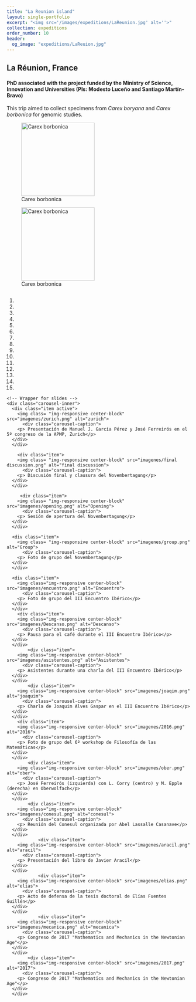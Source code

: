 ```yaml
---
title: "La Reunion island"
layout: single-portfolio
excerpt: "<img src='/images/expeditions/LaReunion.jpg' alt=''>"
collection: expeditions
order_number: 10
header: 
  og_image: "expeditions/LaReuion.jpg"
---
```

<h2>La Réunion, France</h2>
<h4>PhD associated with the project funded by the Ministry of Science, Innovation and Universities (PIs: Modesto Luceño and Santiago Martín-Bravo)</h4>

This trip aimed to collect specimens from <i>Carex boryana</i> and <i>Carex borbonica</i> for genomic studies.


<figure>
    <a href="https://www.inaturalist.org/observations/6192873" target="_blank"><img src='https://inaturalist-open-data.s3.amazonaws.com/photos/7772992/medium.jpeg?1494687677' width="200" alt="Carex borbonica"/></a>
    <figcaption>Carex borbonica</figcaption>
</figure>
<figure>
    <a href="https://www.inaturalist.org/observations/6192873" target="_blank"><img src='https://inaturalist-open-data.s3.amazonaws.com/photos/7772992/medium.jpeg?1494687677' width="200" alt="Carex borbonica"/></a>
    <figcaption>Carex borbonica</figcaption>
</figure>



  <div id="myCarousel" class="carousel" data-ride="carousel" style="align-content: center">
    <!-- Indicators -->
    <ol class="carousel-indicators">
      <li data-target="#myCarousel" data-slide-to="0" class="active"></li>
      <li data-target="#myCarousel" data-slide-to="1"></li>
      <li data-target="#myCarousel" data-slide-to="2"></li>
	  <li data-target="#myCarousel" data-slide-to="3"></li>
	  <li data-target="#myCarousel" data-slide-to="4"></li>
	  <li data-target="#myCarousel" data-slide-to="5"></li>
	  <li data-target="#myCarousel" data-slide-to="6"></li>
	  <li data-target="#myCarousel" data-slide-to="7"></li>
      <li data-target="#myCarousel" data-slide-to="8"></li>
	  <li data-target="#myCarousel" data-slide-to="9"></li>
	  <li data-target="#myCarousel" data-slide-to="10"></li>
	  <li data-target="#myCarousel" data-slide-to="11"></li>
	  <li data-target="#myCarousel" data-slide-to="12"></li>
	  <li data-target="#myCarousel" data-slide-to="13"></li>
	  <li data-target="#myCarousel" data-slide-to="14"></li>
    </ol>

    <!-- Wrapper for slides -->
    <div class="carousel-inner">
      <div class="item active">
        <img class= "img-responsive center-block" src="imagenes/zurich.png" alt="zurich">
		  <div class="carousel-caption">
        <p> Presentación de Manuel J. García Pérez y José Ferreirós en el 5º congreso de la APMP, Zurich</p>
      </div>
      </div>
		
		<div class="item">
        <img class= "img-responsive center-block" src="imagenes/final discussion.png" alt="final discussion">
		  <div class="carousel-caption">
        <p> Discusión final y clausura del Novembertagung</p>
      </div>
      </div>
		
		 <div class="item">
        <img class= "img-responsive center-block" src="imagenes/opening.png" alt="Opening">
		  <div class="carousel-caption">
        <p> Sesión de apertura del Novembertagung</p>
      </div>
      </div>

      <div class="item">
        <img class= "img-responsive center-block" src="imagenes/group.png" alt="Group">
		  <div class="carousel-caption">
        <p> Foto de grupo del Novembertagung</p>
      </div>
      </div>
    
      <div class="item">
        <img class="img-responsive center-block" src="imagenes/encuentro.png" alt="Encuentro">
		  <div class="carousel-caption">
        <p> Foto de grupo del III Encuentro Ibérico</p>
      </div>
      </div>
		<div class="item">
        <img class="img-responsive center-block" src="imagenes/Descanso.png" alt="Descanso">
		  <div class="carousel-caption">
        <p> Pausa para el café durante el III Encuentro Ibérico</p>
      </div>
      </div>
			<div class="item">
        <img class="img-responsive center-block" src="imagenes/asistentes.png" alt="Asistentes">
		  <div class="carousel-caption">
        <p> Asistentes durante una charla del III Encuentro Ibérico</p>
      </div>
      </div>
			<div class="item">
        <img class="img-responsive center-block" src="imagenes/joaqim.png" alt="joaquim">
		  <div class="carousel-caption">
        <p> Charla de Joaquim Alves Gaspar en el III Encuentro Ibérico</p>
      </div>
      </div>
		<div class="item">
        <img class="img-responsive center-block" src="imagenes/2016.png" alt="2016">
		  <div class="carousel-caption">
        <p> Foto de grupo del 6º workshop de Filosofía de las Matemáticas</p>
      </div>
      </div>
			<div class="item">
        <img class="img-responsive center-block" src="imagenes/ober.png" alt="ober">
		  <div class="carousel-caption">
        <p> José Ferreirós (izquierda) con L. Corry (centro) y M. Epple (derecha) en Oberwolfach</p>
      </div>
      </div>
			<div class="item">
        <img class="img-responsive center-block" src="imagenes/conesul.png" alt="conesul">
		  <div class="carousel-caption">
        <p> Reunión del Conesul organizada por Abel Lassalle Casanave</p>
      </div>
      </div>
				<div class="item">
        <img class="img-responsive center-block" src="imagenes/aracil.png" alt="aracil">
		  <div class="carousel-caption">
        <p> Presentación del libro de Javier Aracil</p>
      </div>
      </div>
				<div class="item">
        <img class="img-responsive center-block" src="imagenes/elias.png" alt="elias">
		  <div class="carousel-caption">
        <p> Acto de defensa de la tesis doctoral de Elías Fuentes Guillén</p>
      </div>
      </div>
				<div class="item">
        <img class="img-responsive center-block" src="imagenes/mecanica.png" alt="mecanica">
		  <div class="carousel-caption">
        <p> Congreso de 2017 "Mathematics and Mechanics in the Newtonian Age"</p>
      </div>
      </div>
			<div class="item">
        <img class="img-responsive center-block" src="imagenes/2017.png" alt="2017">
		  <div class="carousel-caption">
        <p> Congreso de 2017 "Mathematics and Mechanics in the Newtonian Age"</p>
      </div>
      </div>